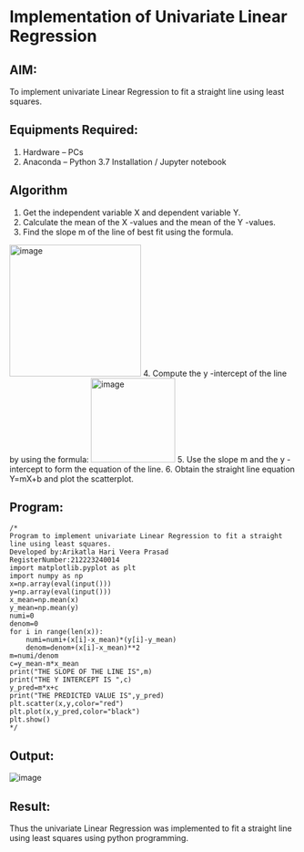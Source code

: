 # Implementation of Univariate Linear Regression
## AIM:
To implement univariate Linear Regression to fit a straight line using least squares.

## Equipments Required:
1. Hardware – PCs
2. Anaconda – Python 3.7 Installation / Jupyter notebook

## Algorithm
1. Get the independent variable X and dependent variable Y.
2. Calculate the mean of the X -values and the mean of the Y -values.
3. Find the slope m of the line of best fit using the formula. 
<img width="231" alt="image" src="https://user-images.githubusercontent.com/93026020/192078527-b3b5ee3e-992f-46c4-865b-3b7ce4ac54ad.png">
4. Compute the y -intercept of the line by using the formula:
<img width="148" alt="image" src="https://user-images.githubusercontent.com/93026020/192078545-79d70b90-7e9d-4b85-9f8b-9d7548a4c5a4.png">
5. Use the slope m and the y -intercept to form the equation of the line.
6. Obtain the straight line equation Y=mX+b and plot the scatterplot.

## Program:
```
/*
Program to implement univariate Linear Regression to fit a straight line using least squares.
Developed by:Arikatla Hari Veera Prasad
RegisterNumber:212223240014
import matplotlib.pyplot as plt
import numpy as np
x=np.array(eval(input()))
y=np.array(eval(input()))
x_mean=np.mean(x)
y_mean=np.mean(y)
numi=0
denom=0
for i in range(len(x)):
    numi=numi+(x[i]-x_mean)*(y[i]-y_mean)
    denom=denom+(x[i]-x_mean)**2
m=numi/denom
c=y_mean-m*x_mean
print("THE SLOPE OF THE LINE IS",m)
print("THE Y INTERCEPT IS ",c)
y_pred=m*x+c
print("THE PREDICTED VALUE IS",y_pred)
plt.scatter(x,y,color="red")
plt.plot(x,y_pred,color="black")
plt.show()
*/
```

## Output:
![image](https://github.com/Hariveeraprasad-2006/Find-the-best-fit-line-using-Least-Squares-Method/assets/145049988/43e714aa-f28b-4b7a-b5ed-1aa419c1a7c3)



## Result:
Thus the univariate Linear Regression was implemented to fit a straight line using least squares using python programming.
